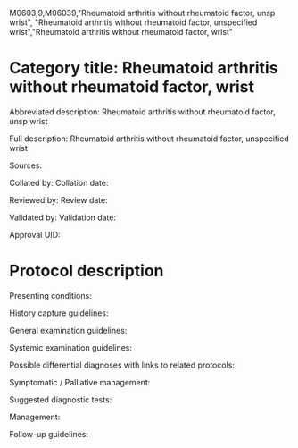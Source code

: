 M0603,9,M06039,"Rheumatoid arthritis without rheumatoid factor, unsp wrist", "Rheumatoid arthritis without rheumatoid factor, unspecified wrist","Rheumatoid arthritis without rheumatoid factor, wrist"
# Category title: Rheumatoid arthritis without rheumatoid factor, wrist

Abbreviated description: Rheumatoid arthritis without rheumatoid factor, unsp wrist

Full description: Rheumatoid arthritis without rheumatoid factor, unspecified wrist

Sources:

Collated by:
Collation date:

Reviewed by:
Review date:

Validated by:
Validation date:

Approval UID:

# Protocol description

Presenting conditions:

History capture guidelines:

General examination guidelines:

Systemic examination guidelines:

Possible differential diagnoses with links to related protocols:

Symptomatic / Palliative management:

Suggested diagnostic tests:

Management:

Follow-up guidelines:
